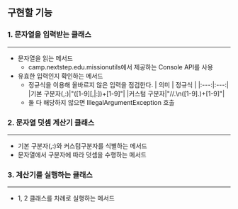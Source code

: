 ## 구현할 기능

### 1. 문자열을 입력받는 클래스 
---
   - 문자열을 읽는 메서드
      - camp.nextstep.edu.missionutils에서 제공하는 Console API를 사용
   - 유효한 입력인지 확인하는 메서드
     - 정규식을 이용해 올바르지 않은 입력을 점검한다.
       | 의미 | 정규식 |
       |:---:|:---:|
       |기본 구분자(,:)|"([1-9][,\|:])+[1-9]"|
       |커스텀 구분자|"//.\\n([1-9].)+[1-9]"|
     - 둘 다 해당하지 않으면 IllegalArgumentException 호출
   
### 2. 문자열 덧셈 계산기 클래스
---
   - 기본 구분자(,:)와 커스텀구분자를 식별하는 메서드
   - 문자열에서 구분자에 따라 덧셈을 수행하는 메서드

### 3. 계산기를 실행하는 클래스
---
   - 1, 2 클래스를 차례로 실행하는 메서드
   